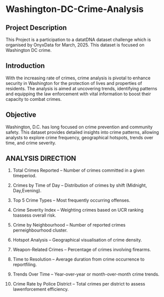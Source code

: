 # Washington-DC-Crime-Analysis

## Project Description
This Project is a participation to a datatDNA dataset challenge which is organised by OnyxData for March, 2025. This dataset is focused on Washington DC crime.

## Introduction
With the increasing rate of crimes, crime analysis is pivotal to enhance security in Washington for the protection of lives and properties of residents. The analysis is aimed at uncovering trends, identifying patterns and equipping the law enforcement with vital information to boost their capacity to combat crimes.

## Objective
Washington, D.C. has long focused on crime prevention and community safety. This dataset provides detailed insights into crime patterns, allowing analysts to explore crime frequency, geographical hotspots, trends over time, and crime severity.

## ANALYSIS DIRECTION
1. Total Crimes Reported – Number of crimes committed in a given timeperiod.

2. Crimes by Time of Day – Distribution of crimes by shift (Midnight, Day,Evening).

3. Top 5 Crime Types – Most frequently occurring offenses. 

4. Crime Severity Index – Weighting crimes based on UCR ranking toassess overall risk.

5. Crime by Neighbourhood – Number of reported crimes perneighbourhood cluster.

6. Hotspot Analysis – Geographical visualisation of crime density. 

7. Weapon-Related Crimes – Percentage of crimes involving firearms. 

8. Time to Resolution – Average duration from crime occurrence to reportfiling.

9. Trends Over Time – Year-over-year or month-over-month crime trends.

10. Crime Rate by Police District – Total crimes per district to assess lawenforcement efficiency.
